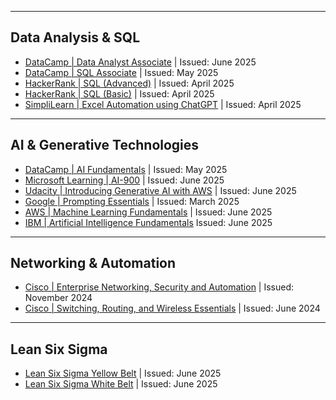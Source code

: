 
---

## Data Analysis & SQL

- [DataCamp | Data Analyst Associate](https://www.datacamp.com/certificate/DAA0015578737396) | Issued: June 2025  
- [DataCamp | SQL Associate](https://www.datacamp.com/certificate/SQA0017867161732) | Issued: May 2025  
- [HackerRank | SQL (Advanced)](https://www.hackerrank.com/certificates/8e171005b820) | Issued: April 2025  
- [HackerRank | SQL (Basic)](https://www.hackerrank.com/certificates/d34e61c71c1e) | Issued: April 2025  
- [SimpliLearn | Excel Automation using ChatGPT](https://simpli-web.app.link/e/1x0YiRLzFSb) | Issued: April 2025  

---

## AI & Generative Technologies

- [DataCamp | AI Fundamentals](https://www.datacamp.com/skill-verification/AIF0029628181964) | Issued: May 2025  
- [Microsoft Learning | AI-900](https://learn.microsoft.com/api/credentials/share/en-us/REINAELYABUT-2042/EAEAAE3CF02A5EA1?sharingId=B02B4B30D2B9870D) | Issued: June 2025  
- [Udacity | Introducing Generative AI with AWS](https://www.udacity.com/certificate/e/69aec81a-4357-11f0-ae52-5b8fe5f4669c) | Issued: June 2025  
- [Google | Prompting Essentials](https://www.coursera.org/account/accomplishments/verify/URDFCJHJVR7S) | Issued: March 2025  
- [AWS | Machine Learning Fundamentals](https://www.credly.com/badges/1c004b5a-e348-456a-91d1-f5bcec26ad62/public_url) | Issued: June 2025  
- [IBM | Artificial Intelligence Fundamentals](https://www.credly.com/badges/e9af4897-522f-47a7-9f83-a4e66d86ed53/public_url) Issued: June 2025
---

## Networking & Automation

- [Cisco | Enterprise Networking, Security and Automation](https://www.credly.com/badges/abdac35a-619c-42f0-a71b-a9530d2b3f83/public_url) | Issued: November 2024  
- [Cisco | Switching, Routing, and Wireless Essentials](https://www.credly.com/badges/d3d1c509-9b69-43a8-956e-d73b107c6aa5/public_url) | Issued: June 2024  

---

## Lean Six Sigma
- [Lean Six Sigma Yellow Belt](https://drive.google.com/file/d/1hztx2KEwfX_8PWd_PhB7r7Qpa8HYeHst/view) | Issued: June 2025
- [Lean Six Sigma White Belt](https://drive.google.com/file/d/12JRSND3SGmCRaN0i4VMORDzMGroiY0pb/view) | Issued: June 2025
